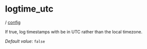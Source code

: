 # logtime_utc

/ [config](reference/server-config/index.md) 

If true, log timestamps with be in UTC rather than the local timezone.

*Default value*: `false`
